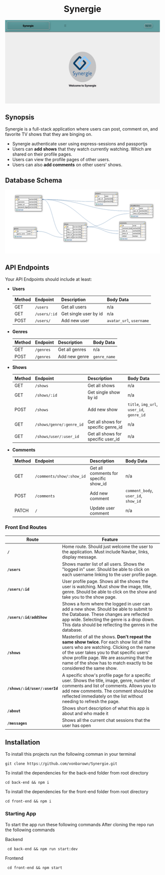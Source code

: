 

<h1 align="center">Synergie</h1>

![Synergie](https://raw.githubusercontent.com/vonbarown/Portfolio/master/src/assets/synergie-landing.png)

## Synopsis
Synergie is a full-stack application where users can post, comment on, and favorite TV shows that they are binging on.

- Synergie authenticate user using express-sessions and passportjs
- Users can **add shows** that they watch currently watching. Which are shared on their profile pages.
- Users can view the profile pages of other users.
- Users can also **add comments** on other users' shows.

## Database Schema
![database schema](https://raw.githubusercontent.com/vonbarown/Synergie/master/front-end/src/assets/Screen%20Shot%202020-07-07%20at%2010.18.50%20PM.png)

## API Endpoints

Your API Endpoints should include at least:

- **Users**

  | Method | Endpoint     | Description           | Body Data                |
  | ------ | ------------ | --------------------- | ------------------------ |
  | GET    | `/users`     | Get all users         | n/a                      |
  | GET    | `/users/:id` | Get single user by id | n/a                      |
  | POST   | `/users/`    | Add new user          | `avatar_url`, `username` |

- **Genres**

  | Method | Endpoint  | Description    | Body Data    |
  | ------ | --------- | -------------- | ------------ |
  | GET    | `/genres` | Get all genres | n/a          |
  | POST   | `/genres` | Add new genre  | `genre_name` |

- **Shows**

  | Method | Endpoint                 | Description                         | Body Data                                 |
  | ------ | ------------------------ | ----------------------------------- | ----------------------------------------- |
  | GET    | `/shows`                 | Get all shows                       | n/a                                       |
  | GET    | `/shows/:id`             | Get single show by id               | n/a                                       |
  | POST   | `/shows`                 | Add new show                        | `title`, `img_url`, `user_id`, `genre_id` |
  | GET    | `/shows/genre/:genre_id` | Get all shows for specific genre_id | n/a                                       |
  | GET    | `/shows/user/:user_id`   | Get all shows for specific user_id  | n/a                                       |

- **Comments**

  | Method | Endpoint                  | Description                           | Body Data                            |
  | ------ | ------------------------- | ------------------------------------- | ------------------------------------ |
  | GET    | `/comments/show/:show_id` | Get all comments for specific show_id | n/a                                  |
  | POST   | `/comments`               | Add new comment                       | `comment_body`, `user_id`, `show_id` 
  | PATCH   | `/` | Update user comment | n/a

### Front End Routes
| Route                         | Feature                                                                                                                                                                                                                                                                                                    |
| ----------------------------- | ---------------------------------------------------------------------------------------------------------------------------------------------------------------------------------------------------------------------------------------------------------------------------------------------------------- |
| **`/`**                       | Home route. Should just welcome the user to the application. Must include Navbar, links, display message.                                                                                                                                                                                                  |
| **`/users`**                  | Shows master list of all users. Shows the "logged in" user. Should be able to click on each username linking to the user profile page.                                                                                                                                                                     |
| **`/users/:id`**              | User profile page. Shows all the shows the user is watching. Must show the image, title, genre. Should be able to click on the show and take you to the show page.                                                                                                                                         |
| **`/users/:id/addShow`**      | Shows a form where the logged in user can add a new show. Should be able to submit to the Database. These changes are reflected app wide. Selecting the genre is a drop down. This data should be reflecting the genres in the database.                                                                   |
| **`/shows`**                  | Masterlist of all the shows. **Don't repeat the same show twice.** For each show list all the users who are watching. Clicking on the name of the user takes you to that specific users' show profile page. We are assuming that the name of the show has to match exactly to be considered the same show. |
| **`/shows/:id/user/:userId`** | A specific show's profile page for a specific user. Shows the title, image, genre, number of comments and list of comments. Allows you to add new comments. The comment should be reflected immediately on the list without needing to refresh the page.                                                   |
| **`/about`**                  | Shows short description of what this app is about and who made it                                                                                                          | **`/network`**                  | Shows the list other users that the current user has in their network  
 | **`/messages`**                  | Shows all the current chat sessions that the user has open                                                                                                                              |

## Installation 

To install this projects
run the following comman in your terminal
```
git clone https://github.com/vonbarown/Synergie.git
```
To install the dependencies for the back-end folder from root directory
 ```
 cd back-end && npm i
 ```
To install the dependencies for the front-end folder from root directory
 ```
 cd front-end && npm i
 ```

### Starting App
To start the app run these following commands
After cloning the repo run the following commands

Backend
```
 cd back-end && npm run start:dev
```

Frontend
```
 cd front-end && npm start
```
